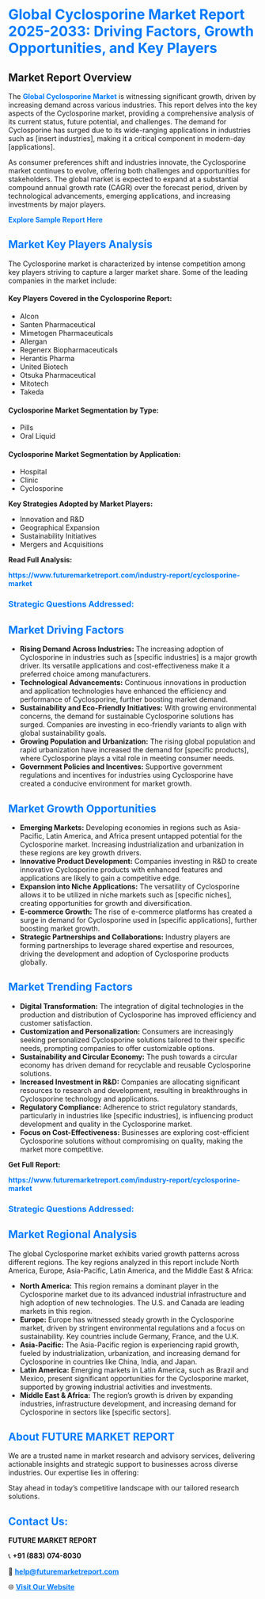 <h1 style="color: #007BFF;">Global Cyclosporine Market Report 2025-2033: Driving Factors, Growth Opportunities, and Key Players</h1>

<section id="overview">
<h2>Market Report Overview</h2>
<p>The <a href="https://www.futuremarketreport.com/industry-report/cyclosporine-market" style="color: #007BFF; text-decoration: none;"><strong>Global Cyclosporine Market</strong></a> is witnessing significant growth, driven by increasing demand across various industries. This report delves into the key aspects of the Cyclosporine market, providing a comprehensive analysis of its current status, future potential, and challenges. The demand for Cyclosporine has surged due to its wide-ranging applications in industries such as [insert industries], making it a critical component in modern-day [applications].</p>
<p>As consumer preferences shift and industries innovate, the Cyclosporine market continues to evolve, offering both challenges and opportunities for stakeholders. The global market is expected to expand at a substantial compound annual growth rate (CAGR) over the forecast period, driven by technological advancements, emerging applications, and increasing investments by major players.</p>
</section>

<section id="overview">
<p><a href="https://www.futuremarketreport.com/request-sample/reportId=107796" style="color: #007BFF; text-decoration: none;"><strong>Explore Sample Report Here</strong></a></p>
</section>

<section id="key-players">
<h2 style="color: #007BFF;">Market Key Players Analysis</h2>
<p>The Cyclosporine market is characterized by intense competition among key players striving to capture a larger market share. Some of the leading companies in the market include:</p>
<h4>Key Players Covered in the Cyclosporine Report:</h4>
<ul><li>Alcon</li><li>Santen Pharmaceutical</li><li>Mimetogen Pharmaceuticals</li><li>Allergan</li><li>Regenerx Biopharmaceuticals</li><li>Herantis Pharma</li><li>United Biotech</li><li>Otsuka Pharmaceutical</li><li>Mitotech</li><li>Takeda</li></ul>
<h4>Cyclosporine Market Segmentation by Type:</h4>
<ul><li>Pills</li><li>Oral Liquid</li></ul>

<h4>Cyclosporine Market Segmentation by Application:</h4>
<ul><li>Hospital</li><li>Clinic</li><li>Cyclosporine</li></ul>
<p><strong>Key Strategies Adopted by Market Players:</strong></p>
<ul>
<li>Innovation and R&D</li>
<li>Geographical Expansion</li>
<li>Sustainability Initiatives</li>
<li>Mergers and Acquisitions</li>
</ul>
</section>

<section>
<p><strong>Read Full Analysis: </strong></p><a href="https://www.futuremarketreport.com/industry-report/cyclosporine-market" style="color: #007BFF; text-decoration: none;"><strong>https://www.futuremarketreport.com/industry-report/cyclosporine-market</strong></a>
<h3 style="color: #007BFF;">Strategic Questions Addressed:</h3>
</section>

<section id="driving-factors">
<h2 style="color: #007BFF;">Market Driving Factors</h2>
<ul>
<li><strong>Rising Demand Across Industries:</strong> The increasing adoption of Cyclosporine in industries such as [specific industries] is a major growth driver. Its versatile applications and cost-effectiveness make it a preferred choice among manufacturers.</li>
<li><strong>Technological Advancements:</strong> Continuous innovations in production and application technologies have enhanced the efficiency and performance of Cyclosporine, further boosting market demand.</li>
<li><strong>Sustainability and Eco-Friendly Initiatives:</strong> With growing environmental concerns, the demand for sustainable Cyclosporine solutions has surged. Companies are investing in eco-friendly variants to align with global sustainability goals.</li>
<li><strong>Growing Population and Urbanization:</strong> The rising global population and rapid urbanization have increased the demand for [specific products], where Cyclosporine plays a vital role in meeting consumer needs.</li>
<li><strong>Government Policies and Incentives:</strong> Supportive government regulations and incentives for industries using Cyclosporine have created a conducive environment for market growth.</li>
</ul>
</section>

<section id="growth-opportunities">
<h2 style="color: #007BFF;">Market Growth Opportunities</h2>
<ul>
<li><strong>Emerging Markets:</strong> Developing economies in regions such as Asia-Pacific, Latin America, and Africa present untapped potential for the Cyclosporine market. Increasing industrialization and urbanization in these regions are key growth drivers.</li>
<li><strong>Innovative Product Development:</strong> Companies investing in R&D to create innovative Cyclosporine products with enhanced features and applications are likely to gain a competitive edge.</li>
<li><strong>Expansion into Niche Applications:</strong> The versatility of Cyclosporine allows it to be utilized in niche markets such as [specific niches], creating opportunities for growth and diversification.</li>
<li><strong>E-commerce Growth:</strong> The rise of e-commerce platforms has created a surge in demand for Cyclosporine used in [specific applications], further boosting market growth.</li>
<li><strong>Strategic Partnerships and Collaborations:</strong> Industry players are forming partnerships to leverage shared expertise and resources, driving the development and adoption of Cyclosporine products globally.</li>
</ul>
</section>

<section id="trending-factors">
<h2 style="color: #007BFF;">Market Trending Factors</h2>
<ul>
<li><strong>Digital Transformation:</strong> The integration of digital technologies in the production and distribution of Cyclosporine has improved efficiency and customer satisfaction.</li>
<li><strong>Customization and Personalization:</strong> Consumers are increasingly seeking personalized Cyclosporine solutions tailored to their specific needs, prompting companies to offer customizable options.</li>
<li><strong>Sustainability and Circular Economy:</strong> The push towards a circular economy has driven demand for recyclable and reusable Cyclosporine solutions.</li>
<li><strong>Increased Investment in R&D:</strong> Companies are allocating significant resources to research and development, resulting in breakthroughs in Cyclosporine technology and applications.</li>
<li><strong>Regulatory Compliance:</strong> Adherence to strict regulatory standards, particularly in industries like [specific industries], is influencing product development and quality in the Cyclosporine market.</li>
<li><strong>Focus on Cost-Effectiveness:</strong> Businesses are exploring cost-efficient Cyclosporine solutions without compromising on quality, making the market more competitive.</li>
</ul>
</section>

<section>
<p><strong>Get Full Report: </strong></p><a href="https://www.futuremarketreport.com/industry-report/cyclosporine-market" style="color: #007BFF; text-decoration: none;"><strong>https://www.futuremarketreport.com/industry-report/cyclosporine-market</strong></a>
<h3 style="color: #007BFF;">Strategic Questions Addressed:</h3>
</section>


<section id="regional-analysis">
<h2 style="color: #007BFF;">Market Regional Analysis</h2>
<p>The global Cyclosporine market exhibits varied growth patterns across different regions. The key regions analyzed in this report include North America, Europe, Asia-Pacific, Latin America, and the Middle East & Africa:</p>
<ul>
<li><strong>North America:</strong> This region remains a dominant player in the Cyclosporine market due to its advanced industrial infrastructure and high adoption of new technologies. The U.S. and Canada are leading markets in this region.</li>
<li><strong>Europe:</strong> Europe has witnessed steady growth in the Cyclosporine market, driven by stringent environmental regulations and a focus on sustainability. Key countries include Germany, France, and the U.K.</li>
<li><strong>Asia-Pacific:</strong> The Asia-Pacific region is experiencing rapid growth, fueled by industrialization, urbanization, and increasing demand for Cyclosporine in countries like China, India, and Japan.</li>
<li><strong>Latin America:</strong> Emerging markets in Latin America, such as Brazil and Mexico, present significant opportunities for the Cyclosporine market, supported by growing industrial activities and investments.</li>
<li><strong>Middle East & Africa:</strong> The region’s growth is driven by expanding industries, infrastructure development, and increasing demand for Cyclosporine in sectors like [specific sectors].</li>
</ul>
</section>

<footer>
<h2 style="color: #007BFF;">About FUTURE MARKET REPORT</h2>
<p>We are a trusted name in market research and advisory services, delivering actionable insights and strategic support to businesses across diverse industries. Our expertise lies in offering:</p>

<p>Stay ahead in today’s competitive landscape with our tailored research solutions.</p>

<h2 style="color: #007BFF;">Contact Us:</h2>
<p><strong>FUTURE MARKET REPORT</strong></p>
<p>📞 <strong>+91 (883) 074-8030</strong></p>
<p>📧 <strong><a href="mailto:help@futuremarketreport.com" style="color: #007BFF;">help@futuremarketreport.com</a></strong></p>
<p>🌐 <strong><a href="https://www.futuremarketreport.com/" style="color: #007BFF;">Visit Our Website</a></strong></p>
</footer>
